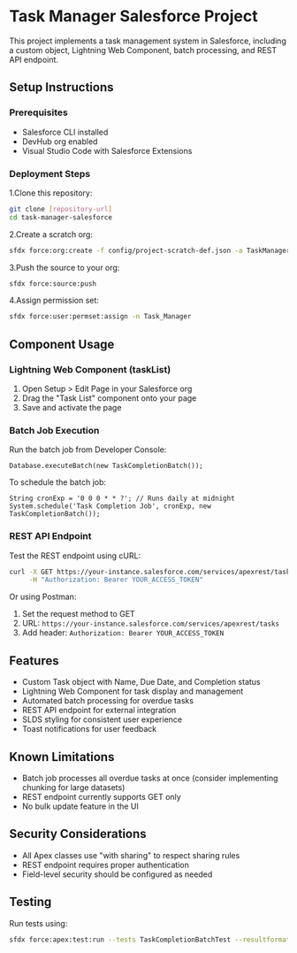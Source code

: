 # Task Manager Salesforce Project

This project implements a task management system in Salesforce, including a custom object, Lightning Web Component, batch processing, and REST API endpoint.

## Setup Instructions

### Prerequisites

- Salesforce CLI installed
- DevHub org enabled
- Visual Studio Code with Salesforce Extensions

### Deployment Steps

1.Clone this repository:

```bash
git clone [repository-url]
cd task-manager-salesforce
```

2.Create a scratch org:

```bash
sfdx force:org:create -f config/project-scratch-def.json -a TaskManagerOrg
```

3.Push the source to your org:

```bash
sfdx force:source:push
```

4.Assign permission set:

```bash
sfdx force:user:permset:assign -n Task_Manager
```

## Component Usage

### Lightning Web Component (taskList)

1. Open Setup > Edit Page in your Salesforce org
2. Drag the "Task List" component onto your page
3. Save and activate the page

### Batch Job Execution

Run the batch job from Developer Console:

```apex
Database.executeBatch(new TaskCompletionBatch());
```

To schedule the batch job:

```apex
String cronExp = '0 0 0 * * ?'; // Runs daily at midnight
System.schedule('Task Completion Job', cronExp, new TaskCompletionBatch());
```

### REST API Endpoint

Test the REST endpoint using cURL:

```bash
curl -X GET https://your-instance.salesforce.com/services/apexrest/tasks \
     -H "Authorization: Bearer YOUR_ACCESS_TOKEN"
```

Or using Postman:

1. Set the request method to GET
2. URL: `https://your-instance.salesforce.com/services/apexrest/tasks`
3. Add header: `Authorization: Bearer YOUR_ACCESS_TOKEN`

## Features

- Custom Task object with Name, Due Date, and Completion status
- Lightning Web Component for task display and management
- Automated batch processing for overdue tasks
- REST API endpoint for external integration
- SLDS styling for consistent user experience
- Toast notifications for user feedback

## Known Limitations

- Batch job processes all overdue tasks at once (consider implementing chunking for large datasets)
- REST endpoint currently supports GET only
- No bulk update feature in the UI

## Security Considerations

- All Apex classes use "with sharing" to respect sharing rules
- REST endpoint requires proper authentication
- Field-level security should be configured as needed

## Testing

Run tests using:

```bash
sfdx force:apex:test:run --tests TaskCompletionBatchTest --resultformat human
```
